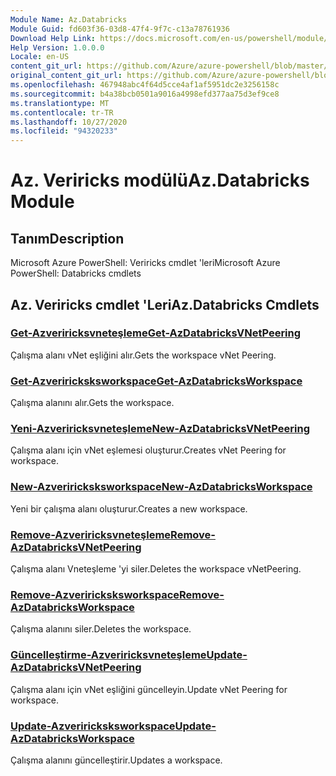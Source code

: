 ```yaml
---
Module Name: Az.Databricks
Module Guid: fd603f36-03d8-47f4-9f7c-c13a78761936
Download Help Link: https://docs.microsoft.com/en-us/powershell/module/az.databricks
Help Version: 1.0.0.0
Locale: en-US
content_git_url: https://github.com/Azure/azure-powershell/blob/master/src/Databricks/help/Az.Databricks.md
original_content_git_url: https://github.com/Azure/azure-powershell/blob/master/src/Databricks/help/Az.Databricks.md
ms.openlocfilehash: 467948abc4f64d5cce4af1af5951dc2e3256158c
ms.sourcegitcommit: b4a38bcb0501a9016a4998efd377aa75d3ef9ce8
ms.translationtype: MT
ms.contentlocale: tr-TR
ms.lasthandoff: 10/27/2020
ms.locfileid: "94320233"
---
```

# <span data-ttu-id="e18db-101">Az. Veriricks modülü</span><span class="sxs-lookup"><span data-stu-id="e18db-101">Az.Databricks Module</span></span>
## <span data-ttu-id="e18db-102">Tanım</span><span class="sxs-lookup"><span data-stu-id="e18db-102">Description</span></span>
<span data-ttu-id="e18db-103">Microsoft Azure PowerShell: Veriricks cmdlet 'leri</span><span class="sxs-lookup"><span data-stu-id="e18db-103">Microsoft Azure PowerShell: Databricks cmdlets</span></span>

## <span data-ttu-id="e18db-104">Az. Veriricks cmdlet 'Leri</span><span class="sxs-lookup"><span data-stu-id="e18db-104">Az.Databricks Cmdlets</span></span>
### [<span data-ttu-id="e18db-105">Get-Azveriricksvneteşleme</span><span class="sxs-lookup"><span data-stu-id="e18db-105">Get-AzDatabricksVNetPeering</span></span>](Get-AzDatabricksVNetPeering.md)
<span data-ttu-id="e18db-106">Çalışma alanı vNet eşliğini alır.</span><span class="sxs-lookup"><span data-stu-id="e18db-106">Gets the workspace vNet Peering.</span></span>

### [<span data-ttu-id="e18db-107">Get-Azveriricksksworkspace</span><span class="sxs-lookup"><span data-stu-id="e18db-107">Get-AzDatabricksWorkspace</span></span>](Get-AzDatabricksWorkspace.md)
<span data-ttu-id="e18db-108">Çalışma alanını alır.</span><span class="sxs-lookup"><span data-stu-id="e18db-108">Gets the workspace.</span></span>

### [<span data-ttu-id="e18db-109">Yeni-Azveriricksvneteşleme</span><span class="sxs-lookup"><span data-stu-id="e18db-109">New-AzDatabricksVNetPeering</span></span>](New-AzDatabricksVNetPeering.md)
<span data-ttu-id="e18db-110">Çalışma alanı için vNet eşlemesi oluşturur.</span><span class="sxs-lookup"><span data-stu-id="e18db-110">Creates vNet Peering for workspace.</span></span>

### [<span data-ttu-id="e18db-111">New-Azveriricksksworkspace</span><span class="sxs-lookup"><span data-stu-id="e18db-111">New-AzDatabricksWorkspace</span></span>](New-AzDatabricksWorkspace.md)
<span data-ttu-id="e18db-112">Yeni bir çalışma alanı oluşturur.</span><span class="sxs-lookup"><span data-stu-id="e18db-112">Creates a new workspace.</span></span>

### [<span data-ttu-id="e18db-113">Remove-Azveriricksvneteşleme</span><span class="sxs-lookup"><span data-stu-id="e18db-113">Remove-AzDatabricksVNetPeering</span></span>](Remove-AzDatabricksVNetPeering.md)
<span data-ttu-id="e18db-114">Çalışma alanı Vneteşleme 'yi siler.</span><span class="sxs-lookup"><span data-stu-id="e18db-114">Deletes the workspace vNetPeering.</span></span>

### [<span data-ttu-id="e18db-115">Remove-Azveriricksksworkspace</span><span class="sxs-lookup"><span data-stu-id="e18db-115">Remove-AzDatabricksWorkspace</span></span>](Remove-AzDatabricksWorkspace.md)
<span data-ttu-id="e18db-116">Çalışma alanını siler.</span><span class="sxs-lookup"><span data-stu-id="e18db-116">Deletes the workspace.</span></span>

### [<span data-ttu-id="e18db-117">Güncelleştirme-Azveriricksvneteşleme</span><span class="sxs-lookup"><span data-stu-id="e18db-117">Update-AzDatabricksVNetPeering</span></span>](Update-AzDatabricksVNetPeering.md)
<span data-ttu-id="e18db-118">Çalışma alanı için vNet eşliğini güncelleyin.</span><span class="sxs-lookup"><span data-stu-id="e18db-118">Update vNet Peering for workspace.</span></span>

### [<span data-ttu-id="e18db-119">Update-Azveriricksksworkspace</span><span class="sxs-lookup"><span data-stu-id="e18db-119">Update-AzDatabricksWorkspace</span></span>](Update-AzDatabricksWorkspace.md)
<span data-ttu-id="e18db-120">Çalışma alanını güncelleştirir.</span><span class="sxs-lookup"><span data-stu-id="e18db-120">Updates a workspace.</span></span>

